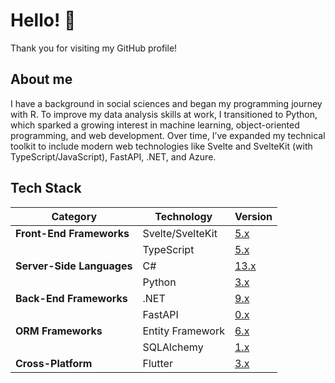 # Hello! 👋

Thank you for visiting my GitHub profile! 

## About me

I have a background in social sciences and began my programming journey with R. To improve my data analysis skills at work, I transitioned to Python, which sparked a growing interest in machine learning, object-oriented programming, and web development. Over time, I’ve expanded my technical toolkit to include modern web technologies like Svelte and SvelteKit (with TypeScript/JavaScript), FastAPI, .NET, and Azure. 

## Tech Stack

| **Category**              | **Technology**      | **Version**                                              |
|---------------------------|---------------------|-------------------------------------------------------|
| **Front-End Frameworks**  | Svelte/SvelteKit    | [5.x](https://svelte.dev/)                        |
|                           | TypeScript          | [5.x](https://www.typescriptlang.org/)        |
| **Server-Side Languages** | C#                  | [13.x](https://docs.microsoft.com/en-us/dotnet/csharp/)|
|                           | Python              | [3.x](https://www.python.org/)                   |
| **Back-End Frameworks**   | .NET                | [9.x](https://dotnet.microsoft.com/)                |
|                           | FastAPI             | [0.x](https://fastapi.tiangolo.com/)             |
| **ORM Frameworks**        | Entity Framework    | [6.x](https://docs.microsoft.com/en-us/ef/)|
|                           | SQLAlchemy          | [1.x](https://www.sqlalchemy.org/)            |
| **Cross-Platform**        | Flutter             | [3.x](https://flutter.dev/)                      |

<!--
**zachhollow/zachhollow** is a ✨ _special_ ✨ repository because its `README.md` (this file) appears on your GitHub profile.

[![Go](https://img.shields.io/badge/Go-1.x-blue.svg)](https://golang.org/)
[![Gin](https://img.shields.io/badge/Gin-1.x-purple.svg)](https://gin-gonic.com/)
[![Ent.go](https://img.shields.io/badge/Ent-0.x-black.svg)](https://entgo.io/)

When I was in middle school, I stumbled on command prompt and quickly realized that it was a coding tool, albeit mysterious and cryptic. My middle school's computer lab did not have password-protected computers, and after a few Google searches on how to shut down computers using cmd.exe, I learned how to shut down my own desktop and any consenting friend's computer. It felt like magic, but I quickly ran out of simple spells and tricks and found myself engulfed by a myriad of coding documentation and resources. 

Overwhelmed, I put cmd.exe away, and throughout high school and college I found myself more interested in books, articles, and academic papers involving anthropology, history, foreign languages, political science, human rights, and international relations. I started learning R in college as part of a course on econometrics and data analysis for political science. A professor of mine raved about Python and Jupyter Lab as alternatives, but I mostly stuck with R for simple tasks such as data visualizations and regression due to familiarity and a discomfort with non-statistical programming languages or software.

I got my first job as a market research analyst in June 2022. In December 2022, a day before my workplace's annual winter holiday party, I decided to learn Python for data analytics/machine learning and JavaScript for web development. I felt limited with R, a renewed interest in Python, and re-emerging nostalgia from when I first stumbled upon command prompt. I bought an annual subscription to Codecademy in late December 2022, and effectively fell into "tutorial hell" during 2023. 

In early 2024, I sought a server-side framework beyong Node.js and Express.js, and I began learning ASP.NET Core with C#. I currently use .NET and C# for enterprise-grade back-end microservices, alongside Python for scripting, data analytics, and machine learning.

### TL;DR
